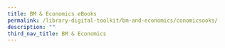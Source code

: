 ```yaml
---
title: BM & Economics eBooks
permalink: /library-digital-toolkit/bm-and-economics/conomicsooks/
description: ""
third_nav_title: BM & Economics
---
```

